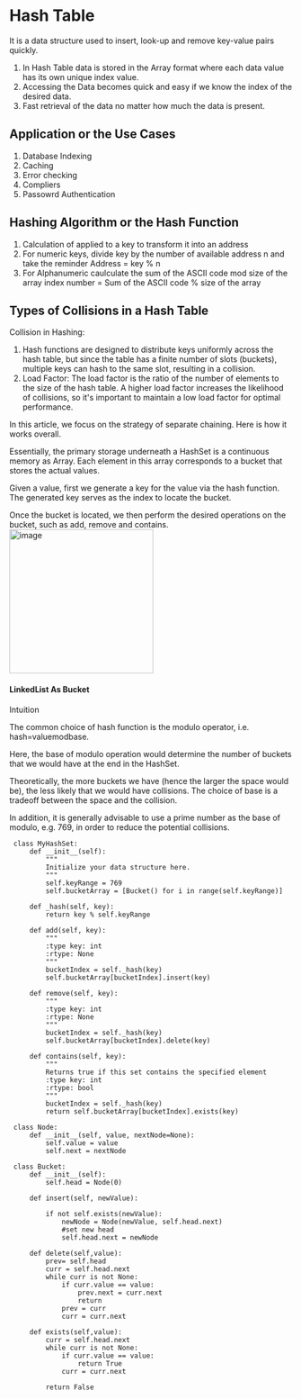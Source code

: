 # Hash Table

It is a data structure used to insert, look-up and remove key-value pairs quickly. 
 1. In Hash Table data is stored in the Array format where each data value has its own unique index value.
 2. Accessing the Data becomes quick and easy if we know the index of the desired data.
 3. Fast retrieval of the data no matter how much the data is present. 

## Application or the Use Cases
 1. Database Indexing
 2. Caching
 3. Error checking
 4. Compliers
 5. Passowrd Authentication

## Hashing Algorithm or the Hash Function
1. Calculation of applied to a key to transform it into an address
2. For numeric keys, divide key by the number of available address n and take the reminder
   Address = key % n
3. For Alphanumeric caulculate the sum of the ASCII code mod size of the array
   index number = Sum of the ASCII code  % size of the array

## Types of Collisions in a Hash Table

Collision in Hashing:

1. Hash functions are designed to distribute keys uniformly across the hash table, but since the table has a finite number of slots (buckets), multiple keys can hash to the same slot, resulting in a collision.
2. Load Factor: The load factor is the ratio of the number of elements to the size of the hash table. A higher load factor increases the likelihood of collisions, so it's important to maintain a low load factor for optimal performance.

In this article, we focus on the strategy of separate chaining. Here is how it works overall.

Essentially, the primary storage underneath a HashSet is a continuous memory as Array. Each element in this array corresponds to a bucket that stores the actual values.

Given a value, first we generate a key for the value via the hash function. The generated key serves as the index to locate the bucket.

Once the bucket is located, we then perform the desired operations on the bucket, such as add, remove and contains.
<img width="256" alt="image" src="https://github.com/user-attachments/assets/d8b5ea4c-c651-45f0-9e01-f8235eb87da2">

#### LinkedList As Bucket

Intuition

The common choice of hash function is the modulo operator, i.e. hash=valuemodbase. 

Here, the base of modulo operation would determine the number of buckets that we would have at the end in the HashSet.

Theoretically, the more buckets we have (hence the larger the space would be), the less likely that we would have collisions. The choice of base is a tradeoff between the space and the collision.

In addition, it is generally advisable to use a prime number as the base of modulo, e.g. 769, in order to reduce the potential collisions.

     class MyHashSet:
         def __init__(self):
             """
             Initialize your data structure here.
             """
             self.keyRange = 769
             self.bucketArray = [Bucket() for i in range(self.keyRange)]
     
         def _hash(self, key):
             return key % self.keyRange
     
         def add(self, key):
             """
             :type key: int
             :rtype: None
             """
             bucketIndex = self._hash(key)
             self.bucketArray[bucketIndex].insert(key)
     
         def remove(self, key):
             """
             :type key: int
             :rtype: None
             """
             bucketIndex = self._hash(key)
             self.bucketArray[bucketIndex].delete(key)
     
         def contains(self, key):
             """
             Returns true if this set contains the specified element
             :type key: int
             :rtype: bool
             """
             bucketIndex = self._hash(key)
             return self.bucketArray[bucketIndex].exists(key)
     
     class Node:
         def __init__(self, value, nextNode=None):
             self.value = value
             self.next = nextNode
     
     class Bucket:
         def __init__(self):
             self.head = Node(0)
     
         def insert(self, newValue):
     
             if not self.exists(newValue):
                 newNode = Node(newValue, self.head.next)
                 #set new head
                 self.head.next = newNode
     
         def delete(self,value):
             prev= self.head
             curr = self.head.next
             while curr is not None:
                 if curr.value == value:
                     prev.next = curr.next
                     return
                 prev = curr
                 curr = curr.next
     
         def exists(self,value):
             curr = self.head.next
             while curr is not None:
                 if curr.value == value:
                     return True
                 curr = curr.next
     
             return False

        

